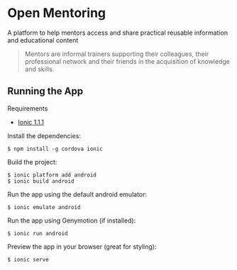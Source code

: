 # Open Mentoring

A platform to help mentors access and share practical reusable information and educational content

> Mentors are informal trainers supporting their colleagues, their professional network and their friends in the acquisition of knowledge and skills.

## Running the App

Requirements
  * [Ionic 1.1.1](http://ionicframework.com/)

Install the dependencies:

```$ npm install -g cordova ionic```

Build the project:

```
$ ionic platform add android
$ ionic build android
```

Run the app using the default android emulator:

```$ ionic emulate android```

Run the app using Genymotion (if installed):

```$ ionic run android```

Preview the app in your browser (great for styling):

```$ ionic serve```
